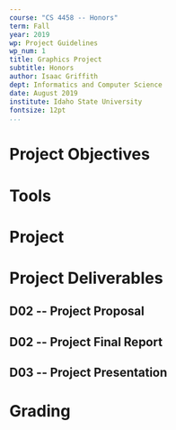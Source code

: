 ```yaml
---
course: "CS 4458 -- Honors"
term: Fall
year: 2019
wp: Project Guidelines
wp_num: 1
title: Graphics Project
subtitle: Honors
author: Isaac Griffith
dept: Informatics and Computer Science
date: August 2019
institute: Idaho State University
fontsize: 12pt
...
```


# Project Objectives

# Tools

# Project

# Project Deliverables

## D02 -- Project Proposal

## D02 -- Project Final Report

## D03 -- Project Presentation

# Grading
